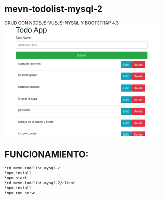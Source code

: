 # mevn-todolist-mysql-2
CRUD CON NODEJS-VUEJS-MYSQL Y BOOTSTRAP 4.3
![Alt text](todolist.png)

# FUNCIONAMIENTO:
```
*cd mevn-todolist-mysql-2
*npm install
*npm start
*cd mevn-todolist-mysql-2/client
*npm install
*npm run serve
```
